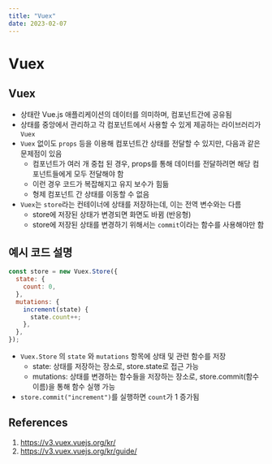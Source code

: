 ```yaml
---
title: "Vuex"
date: 2023-02-07
---
```


# Vuex

## Vuex

- 상태란 Vue.js 애플리케이션의 데이터를 의미하며, 컴포넌트간에 공유됨
- 상태를 중앙에서 관리하고 각 컴포넌트에서 사용할 수 있게 제공하는 라이브러리가 `Vuex`
- `Vuex` 없이도 `props` 등을 이용해 컴포넌트간 상태를 전달할 수 있지만, 다음과 같은 문제점이 있음
  - 컴포넌트가 여러 개 중첩 된 경우, props를 통해 데이터를 전달하려면 해당 컴포넌트들에게 모두 전달해야 함
  - 이런 경우 코드가 복잡해지고 유지 보수가 힘듦
  - 형제 컴포넌트 간 상태를 이동할 수 없음
- `Vuex`는 `store`라는 컨테이너에 상태를 저장하는데, 이는 전역 변수와는 다름
  - store에 저장된 상태가 변경되면 화면도 바뀜 (반응형)
  - store에 저장된 상태를 변경하기 위해서는 `commit`이라는 함수를 사용해야만 함

## 예시 코드 설명

```js
const store = new Vuex.Store({
  state: {
    count: 0,
  },
  mutations: {
    increment(state) {
      state.count++;
    },
  },
});
```

- `Vuex.Store` 의 `state` 와 `mutations` 항목에 상태 및 관련 함수를 저장
  - state: 상태를 저장하는 장소로, store.state로 접근 가능
  - mutations: 상태를 변경하는 함수들을 저장하는 장소로, store.commit(함수 이름)을 통해 함수 실행 가능
- `store.commit("increment")`를 실행하면 `count`가 1 증가됨

## References

1. https://v3.vuex.vuejs.org/kr/
2. https://v3.vuex.vuejs.org/kr/guide/
